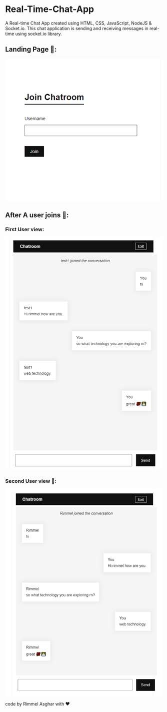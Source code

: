 # Real-Time-Chat-App
A Real-time Chat App created using HTML, CSS, JavaScript, NodeJS & Socket.io.
 This chat application is sending and receiving messages in real-time using socket.io library.

## Landing Page 🚀:
![landingpage](https://github.com/rimmelasghar/Real-Time-Chat-App/blob/main/images/landing%20page.PNG)

## After A user joins 🚀:
### First User view:
![userview](https://github.com/rimmelasghar/Real-Time-Chat-App/blob/main/images/convo1.PNG)

### Second User view 🚀:
![userview2](https://github.com/rimmelasghar/Real-Time-Chat-App/blob/main/images/convo2.PNG)

code by Rimmel Asghar with ❤
